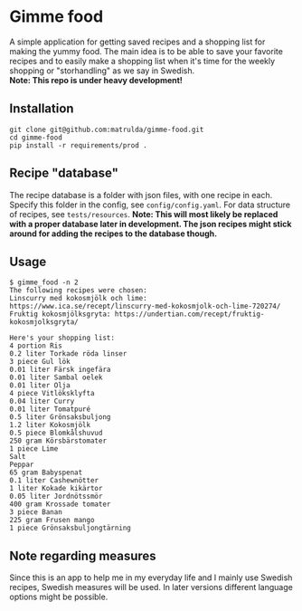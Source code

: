 # Gimme food
A simple application for getting saved recipes and a shopping list for making the yummy food.
The main idea is to be able to save your favorite recipes and to easily make a shopping list when it's time for the weekly shopping or "storhandling" as we say in Swedish.  
**Note: This repo is under heavy development!**

## Installation
```
git clone git@github.com:matrulda/gimme-food.git
cd gimme-food
pip install -r requirements/prod .
```
## Recipe "database"
The recipe database is a folder with json files, with one recipe in each.
Specify this folder in the config, see `config/config.yaml`. For data structure
of recipes, see `tests/resources`.
**Note: This will most likely be replaced with a proper database later in development.
The json recipes might stick around for adding the recipes to the database though.**

## Usage
```
$ gimme_food -n 2
The following recipes were chosen:
Linscurry med kokosmjölk och lime: https://www.ica.se/recept/linscurry-med-kokosmjolk-och-lime-720274/
Fruktig kokosmjölksgryta: https://undertian.com/recept/fruktig-kokosmjolksgryta/

Here's your shopping list:
4 portion Ris
0.2 liter Torkade röda linser
3 piece Gul lök
0.01 liter Färsk ingefära
0.01 liter Sambal oelek
0.01 liter Olja
4 piece Vitlöksklyfta
0.04 liter Curry
0.01 liter Tomatpuré
0.5 liter Grönsaksbuljong
1.2 liter Kokosmjölk
0.5 piece Blomkålshuvud
250 gram Körsbärstomater
1 piece Lime
Salt
Peppar
65 gram Babyspenat
0.1 liter Cashewnötter
1 liter Kokade kikärtor
0.05 liter Jordnötssmör
400 gram Krossade tomater
3 piece Banan
225 gram Frusen mango
1 piece Grönsaksbuljongtärning

```

## Note regarding measures
Since this is an app to help me in my everyday life and I mainly use Swedish recipes, Swedish measures will be used. In later versions different language options might be possible.
